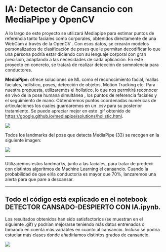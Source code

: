 # IA: Detector de Cansancio con MediaPipe y OpenCV
A lo largo de este proyecto se utilizará Mediapipe para estimar puntos de referencia tanto faciales como corporales, obtenidos directamente de una WebCam a través de la OpenCV . Con esos datos, se crearán modelos personalizados de clasificación de poses que le permitan decodificar lo que una persona podría estar diciendo con su lenguaje corporal con gran precisión, adaptando a las necesidades de cada aplicación. En este proyecto en concreto, se tratará de realizar detección de somnolencia para conductores.

**MediaPipe:** ofrece soluciones de ML como el reconocimiento facial, mallas faciales, holístico, poses, detección de objetos, Motion Tracking etc. Para nuestra propuesta, utilizaremos el holístico, lo que nos permitirá reconocer en vivo de la pose humana simultánea , los puntos de referencia faciales y el seguimiento de mano. Obtendremos puntos coordenadas numéricas de articulaciones los cuales guardaremos en un .csv para su posterior tratamiento. Se puede apreciar mejor en este .gif obtenido de https://google.github.io/mediapipe/solutions/holistic.html.
 
<div style="width: 100%; clear: both;">
<div style="float: center; width: 100%;">
<img src="https://google.github.io/mediapipe/images/mobile/holistic_sports_and_gestures_example.gif", align="center">
 
 
Todos los landmarks del pose que detecta MediaPipe (33) se recogen en la siguiente imagen:
 
<div style="width: 100%; clear: both;">
<div style="float: center; width: 100%;">
<img src="https://google.github.io/mediapipe/images/mobile/pose_tracking_full_body_landmarks.png", align="center">

 ---
 
 
Utilizaremos estos landmarks, junto a las faciales, para tratar de predecir con distintos algoritmos de Machine Learning el cansancio. Cuando la probabilidad de que el/la conductor/a es mayor que 70%, lanzaremos una alerta para que pare a descansar.
 
 ---
 Todo el código está explicado en el notebook DETECTOR CANSADO-DESPIERTO CON IA.ipynb. 
 ---
 
Los resultados obtenidos han sido satisfactorios (se muestran en el siguiente .gif) y podrían mejorarse teniendo más datos entrenados o tomando en cuenta más variables en cuanto al cansancio. Incluso se podría estudiar más clases donde añadiríamos distintos grados de cansancio.

 <div style="width: 100%; clear: both;">
<div style="float: center; width: 100%;">
<img src="https://i.ibb.co/pfYBY9H/Cansadodespierto.gif", align="center">
